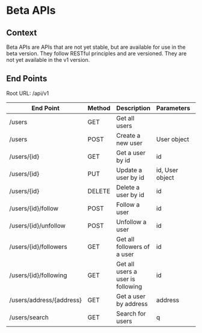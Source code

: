 # Beta APIs

## Context

Beta APIs are APIs that are not yet stable, but are available for use in the beta version. They follow RESTful principles and are versioned. They are not yet available in the v1 version.

## End Points

Root URL: /api/v1

| End Point | Method |Description | Parameters | Response |Active|
|-----------|-------------|-------|------------|----------|------|
|/users | GET | Get all users |   | List of users | Yes |
|/users | POST | Create a new user | User object | User object | Yes |
|/users/{id} | GET | Get a user by id | id | User object | Yes |
|/users/{id} | PUT | Update a user by id | id, User object | User object | No |
|/users/{id} | DELETE | Delete a user by id | id | User object | No |
|/users/{id}/follow | POST | Follow a user | id | User object | No |
|/users/{id}/unfollow | POST | Unfollow a user | id | User object | No |
|/users/{id}/followers | GET | Get all followers of a user | id | List of users | No |
|/users/{id}/following | GET | Get all users a user is following | id | List of users | No |
|/users/address/{address}| GET | Get a user by address | address | User object | No |
|/users/search | GET | Search for users | q | List of users | No |

